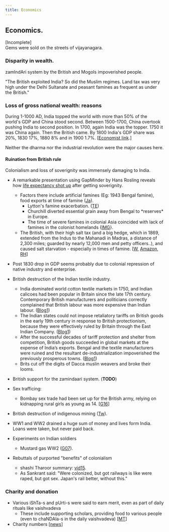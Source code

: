 ```yaml
---
title: Economics
---
```

  

## Economics.

\[Incomplete\]  
Gems were sold on the streets of vijayanagara.  

### Disparity in wealth.

zamIndAri system by the British and Mogols impoverished people.  
  
"The British exploited India? So did the Muslim regimes. Land tax was very high under the Delhi Sultanate and peasant famines as frequent as under the British."  
  

### Loss of gross national wealth: reasons

During 1-1000 AD, India topped the world with more than 50% of the world's GDP and China stood second. Between 1500-1700, China overtook pushing India to second position. In 1700, again India was the topper. 1750 it was China again. Then the British came. By 1800 India's GDP share was 20%, 1830 17%, 1880 8% and in 1900 1.7%. \[[Economist link](http://www.economist.com/node/16834943).\]  

Neither the dharma nor the industrial revolution were the major causes here.

#### Ruination from British rule  

Colonialism and loss of soverignity was immensely damaging to India.  

- A remarkable presentation using GapMinder by Hans Rosling reveals how [life expectancy shot up](http://blog.hiddenharmonies.org/2011/11/hans-rosling-sovereignty-and-capitalism-got-china-and-india-moving/) after getting soverignity.
    - Factors there include artificial famines (Eg: 1943 Bengal famine), food exports at time of famine ([Ja](https://jambudveep.wordpress.com/2011/01/08/an-explanatory-note-on-the-famines-in-india/)).
        - Lytton's famine exacerbation. ([TE](http://www.tehelka.com/2014/06/remembering-indias-forgotten-holocaust/))
        - Churchill diverted essential grain away from Bengal to \*reserves\* in Europe.
        - The time of severe famines in colonial Asia coincided with lack of famines in the colonist homelands {[IMG](https://pbs.twimg.com/media/CEyb2b7UkAAJO2G.jpg:large)}.
    - The British, with their high salt tax (and a big hedge, which in 1869, extended from the Indus to the Mahanadi in Madras, a distance of 2,300 miles; guarded by nearly 12,000 men and petty officers..), and caused salt starvation - especially in times of famine. \[[W](http://www.rmoxham.freeserve.co.uk/salt%20starvation.htm), [Amazon](http://www.amazon.ca/The-Great-Hedge-India-Moxham/dp/1841194670), [RH](https://rhulgeopolitics.wordpress.com/2014/11/18/the-great-hedge-of-india/)\]
- Post 1830 drop in GDP seems probably due to colonial repression of native industry and enterprise.
- British destruction of the Indian textile industry.
    - India dominated world cotton textile markets in 1750, and Indian calicoes had been popular in Britain since the late 17th century. Contemporary British manufacturers and politicians correctly complained that British labour was more expensive than Indian labour. ([Blog1](http://socialdemocracy21stcentury.blogspot.ca/2010/06/early-british-industrial-revolution-and.html))
    - The Indian states could not impose retaliatory tariffs on British goods in the early 19th century in response to British protectionism, because they were effectively ruled by Britain through the East Indian Company.  ([Blog1](http://socialdemocracy21stcentury.blogspot.ca/2010/06/early-british-industrial-revolution-and.html))
    - After the successful decades of tariff protection and shelter from competition, British goods succeeded in global markets at the expense of India’s exports. Bengal and the textile manufacturers were ruined and the resultant de-industrialization impoverished the previously prosperous towns. ([Blog1](http://socialdemocracy21stcentury.blogspot.ca/2010/06/early-british-industrial-revolution-and.html))
    - Brits cut off the digits of Dacca muslin weavers and broke their looms.
- British support for the zamindaari system. (**TODO**)
- Sex trafficing:
    - Bombay sex trade had been set up for the British army, relying on kidnapping rural girls as young as 14. \[[G16](https://www.theguardian.com/world/2013/sep/28/mumbai-sex-slaves-prostitution-india)\]
- British destruction of indigenous mining ([Tw](https://twitter.com/vvkbkvv/status/536337247378087936)).  
    
- WW1 and WW2 drained a huge sum of money and lives form India. Loans were taken, but never paid back.
- Experiments on Indian soldiers
    - Mustard gas WW2 ([G07](http://www.theguardian.com/uk/2007/sep/01/india.military)).
- Rebuttals of purported "benefits" of colonialism
    - shashi Tharoor summary: [vid15](https://www.youtube.com/watch?v=f7CW7S0zxv4). 
    - As Sankrant said: "Were colonized, but got railways is like were raped, but got sex. Japan's rail better, without this."

### Charity and donation

- Various iShTa-s and pUrti-s were said to earn merit, even as part of daily rituals like vaishvadeva
    - These include supporting scholars, providing food to various people (even to chaNDAla-s in the daily vaishvadeva) \[[MT](https://manasataramgini.wordpress.com/2006/09/24/on-some-danas-and-utsargas-of-the-mediaeval-hindus/)\]
- Charity numbers \[[news](http://timesofindia.indiatimes.com/city/mumbai/India-has-worlds-largest-number-of-voluntary-givers/articleshow/45210075.cms?utm_source=facebook.com&utm_medium=referral&utm_campaign=TOI)\]
